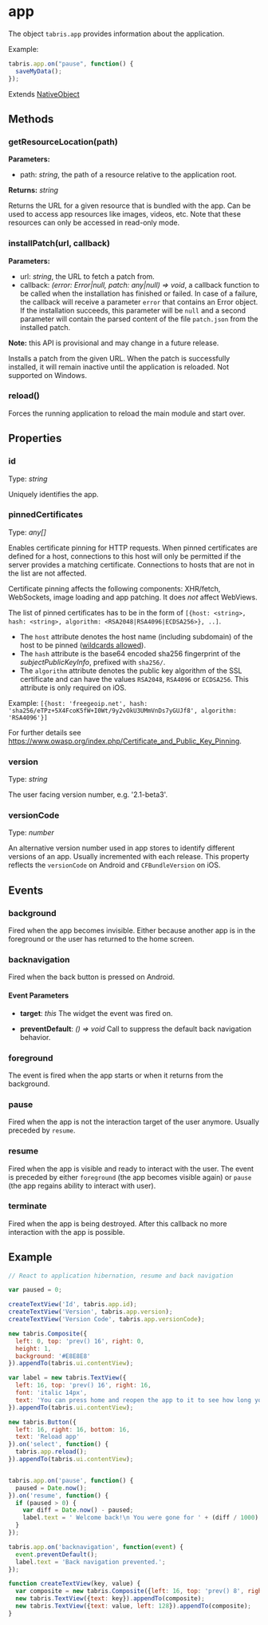 ---
---
# app

The object `tabris.app` provides information about the application.

Example:

```js
tabris.app.on("pause", function() {
  saveMyData();
});
```

Extends [NativeObject](NativeObject.md)

## Methods

### getResourceLocation(path)

**Parameters:** 

- path: *string*, the path of a resource relative to the application root.

**Returns:** *string*

Returns the URL for a given resource that is bundled with the app. Can be used to access app resources like images, videos, etc. Note that these resources can only be accessed in read-only mode.

### installPatch(url, callback)

**Parameters:** 

- url: *string*, the URL to fetch a patch from.
- callback: *(error: Error|null, patch: any|null) => void*, a callback function to be called when the installation has finished or failed. In case of a failure, the callback will receive a parameter `error` that contains an Error object. If the installation succeeds, this parameter will be `null` and a second parameter will contain the parsed content of the file `patch.json` from the installed patch.

**Note:** this API is provisional and may change in a future release.

Installs a patch from the given URL. When the patch is successfully installed, it will remain inactive until the application is reloaded. Not supported on Windows.

### reload()

Forces the running application to reload the main module and start over.


## Properties

### id

Type: *string*

Uniquely identifies the app.

### pinnedCertificates

Type: *any[]*

Enables certificate pinning for HTTP requests. When pinned certificates are defined for a host, connections to this host will only be permitted if the server provides a matching certificate. Connections to hosts that are not in the list are not affected.

Certificate pinning affects the following components: XHR/fetch, WebSockets, image loading and app patching. It does *not* affect WebViews.

The list of pinned certificates has to be in the form of `[{host: <string>, hash: <string>, algorithm: <RSA2048|RSA4096|ECDSA256>}, ..]`.

- The `host` attribute denotes the host name (including subdomain) of the host to be pinned ([wildcards allowed](https://en.wikipedia.org/wiki/Wildcard_DNS_record)).
- The `hash` attribute is the base64 encoded sha256 fingerprint of the _subjectPublicKeyInfo_, prefixed with `sha256/`.
- The `algorithm` attribute denotes the public key algorithm of the SSL certificate and can have the values `RSA2048`, `RSA4096` or `ECDSA256`. This attribute is only required on iOS.

Example: `[{host: 'freegeoip.net', hash: 'sha256/eTPz+5X4FcoK5fW+I0Wt/9y2vOkU3UMmVnDs7yGUJf8', algorithm: 'RSA4096'}]`

For further details see https://www.owasp.org/index.php/Certificate_and_Public_Key_Pinning.

### version

Type: *string*

The user facing version number, e.g. '2.1-beta3'.

### versionCode

Type: *number*

An alternative version number used in app stores to identify different versions of an app. Usually incremented with each release. This property reflects the `versionCode` on Android and `CFBundleVersion` on iOS.


## Events

### background
Fired when the app becomes invisible. Either because another app is in the foreground or the user has returned to the home screen.


### backnavigation
Fired when the back button is pressed on Android.

#### Event Parameters 
- **target**: *this*
    The widget the event was fired on.

- **preventDefault**: *() => void*
    Call to suppress the default back navigation behavior.




### foreground
The event is fired when the app starts or when it returns from the background.


### pause
Fired when the app is not the interaction target of the user anymore. Usually preceded by `resume`.


### resume
Fired when the app is visible and ready to interact with the user. The event is preceded by either `foreground` (the app becomes visible again) or `pause` (the app regains ability to interact with user).


### terminate
Fired when the app is being destroyed. After this callback no more interaction with the app is possible.



## Example
```js
// React to application hibernation, resume and back navigation

var paused = 0;

createTextView('Id', tabris.app.id);
createTextView('Version', tabris.app.version);
createTextView('Version Code', tabris.app.versionCode);

new tabris.Composite({
  left: 0, top: 'prev() 16', right: 0,
  height: 1,
  background: '#E8E8E8'
}).appendTo(tabris.ui.contentView);

var label = new tabris.TextView({
  left: 16, top: 'prev() 16', right: 16,
  font: 'italic 14px',
  text: 'You can press home and reopen the app to it to see how long you were away.'
}).appendTo(tabris.ui.contentView);

new tabris.Button({
  left: 16, right: 16, bottom: 16,
  text: 'Reload app'
}).on('select', function() {
  tabris.app.reload();
}).appendTo(tabris.ui.contentView);


tabris.app.on('pause', function() {
  paused = Date.now();
}).on('resume', function() {
  if (paused > 0) {
    var diff = Date.now() - paused;
    label.text = ' Welcome back!\n You were gone for ' + (diff / 1000).toFixed(1) + ' seconds.';
  }
});

tabris.app.on('backnavigation', function(event) {
  event.preventDefault();
  label.text = 'Back navigation prevented.';
});

function createTextView(key, value) {
  var composite = new tabris.Composite({left: 16, top: 'prev() 8', right: 16}).appendTo(tabris.ui.contentView);
  new tabris.TextView({text: key}).appendTo(composite);
  new tabris.TextView({text: value, left: 128}).appendTo(composite);
}
```
